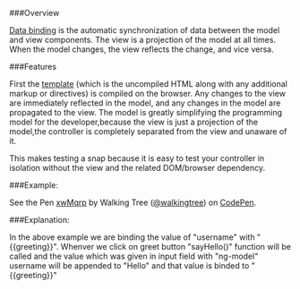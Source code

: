 ###Overview

<a class="x-grid-item"  href='/slidedeck/#1. Overview/2 Core-Concepts/12. Data Binding' target="_blank">Data binding</a> is the automatic synchronization of data between the model and view components.
The view is a projection of the model at all times. When the model changes, the view reflects the change, and vice versa.

###Features

First the <a class="x-grid-item"  href='/slidedeck/#1. Overview/2 Core-Concepts/4. Template' target="_blank">template</a> (which is the uncompiled HTML along with any additional markup or directives) is compiled on the browser.
Any changes to the view are immediately reflected in the model, and any changes in the model are propagated to the view.
The model is greatly simplifying the programming model for the developer,because the view is just a projection of the model,the controller is completely separated from the view and unaware of it. 

This makes testing a snap because it is easy to test your controller in isolation without the view and the related DOM/browser dependency.

###Example:

<p data-height="268" data-theme-id="0" data-slug-hash="xwMqrp" data-default-tab="result" data-user="walkingtree" class='codepen'>See the Pen <a href='http://codepen.io/walkingtree/pen/xwMqrp/'>xwMqrp</a> by Walking Tree (<a href='http://codepen.io/walkingtree'>@walkingtree</a>) on <a href='http://codepen.io'>CodePen</a>.</p>
<script async src="//assets.codepen.io/assets/embed/ei.js"></script>

###Explanation:

In the above example we are binding the value of "username" with "{{greeting}}". Whenver we click on greet button "sayHello()" function will be called and the value which was given in input field with "ng-model" username will be appended to "Hello" and that value is binded to "{{greeting}}"
